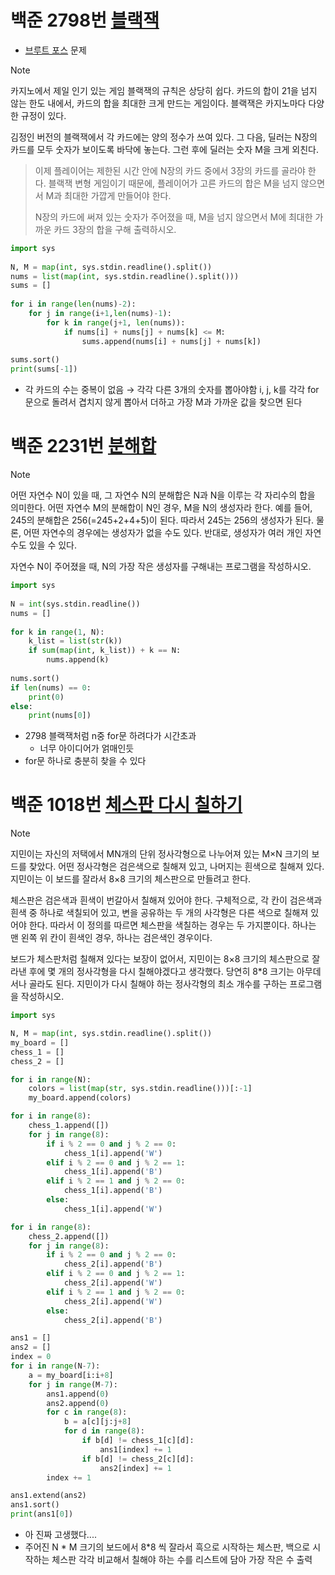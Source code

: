 # 백준 2798번 [블랙잭](https://www.acmicpc.net/problem/2798)
- [브루트 포스](../Algorithm/Exhaustive_Search/Brute_Force.md) 문제
> [!NOTE] 
> 카지노에서 제일 인기 있는 게임 블랙잭의 규칙은 상당히 쉽다. 카드의 합이 21을 넘지 않는 한도 내에서, 카드의 합을 최대한 크게 만드는 게임이다. 블랙잭은 카지노마다 다양한 규정이 있다.
> 
김정인 버전의 블랙잭에서 각 카드에는 양의 정수가 쓰여 있다. 그 다음, 딜러는 N장의 카드를 모두 숫자가 보이도록 바닥에 놓는다. 그런 후에 딜러는 숫자 M을 크게 외친다.
>
>이제 플레이어는 제한된 시간 안에 N장의 카드 중에서 3장의 카드를 골라야 한다. 블랙잭 변형 게임이기 때문에, 플레이어가 고른 카드의 합은 M을 넘지 않으면서 M과 최대한 가깝게 만들어야 한다.
>
>N장의 카드에 써져 있는 숫자가 주어졌을 때, M을 넘지 않으면서 M에 최대한 가까운 카드 3장의 합을 구해 출력하시오.
```python
import sys  
  
N, M = map(int, sys.stdin.readline().split())  
nums = list(map(int, sys.stdin.readline().split()))  
sums = []  
  
for i in range(len(nums)-2):  
    for j in range(i+1,len(nums)-1):  
        for k in range(j+1, len(nums)):  
            if nums[i] + nums[j] + nums[k] <= M:  
                sums.append(nums[i] + nums[j] + nums[k])  
  
sums.sort()  
print(sums[-1])
```
- 각 카드의 수는 중복이 없음 → 각각 다른 3개의 숫자를 뽑아야함 i, j, k를 각각 for문으로 돌려서 겹치지 않게 뽑아서 더하고 가장 M과 가까운 값을 찾으면 된다
# 백준 2231번 [분해합](https://www.acmicpc.net/problem/2231)
>[!NOTE]
>어떤 자연수 N이 있을 때, 그 자연수 N의 분해합은 N과 N을 이루는 각 자리수의 합을 의미한다. 어떤 자연수 M의 분해합이 N인 경우, M을 N의 생성자라 한다. 예를 들어, 245의 분해합은 256(=245+2+4+5)이 된다. 따라서 245는 256의 생성자가 된다. 물론, 어떤 자연수의 경우에는 생성자가 없을 수도 있다. 반대로, 생성자가 여러 개인 자연수도 있을 수 있다.
>
>자연수 N이 주어졌을 때, N의 가장 작은 생성자를 구해내는 프로그램을 작성하시오.
```python
import sys  
  
N = int(sys.stdin.readline())  
nums = []  
  
for k in range(1, N):  
    k_list = list(str(k))  
    if sum(map(int, k_list)) + k == N:  
        nums.append(k)  
  
nums.sort()  
if len(nums) == 0:  
    print(0)  
else:  
    print(nums[0])
```
- 2798 블랙잭처럼 n중 for문 하려다가 시간초과
	- 너무 아이디어가 얽매인듯
- for문 하나로 충분히 찾을 수 있다
# 백준 1018번 [체스판 다시 칠하기](https://www.acmicpc.net/problem/1018)
>[!NOTE]
>지민이는 자신의 저택에서 MN개의 단위 정사각형으로 나누어져 있는 M×N 크기의 보드를 찾았다. 어떤 정사각형은 검은색으로 칠해져 있고, 나머지는 흰색으로 칠해져 있다. 지민이는 이 보드를 잘라서 8×8 크기의 체스판으로 만들려고 한다.
>
>체스판은 검은색과 흰색이 번갈아서 칠해져 있어야 한다. 구체적으로, 각 칸이 검은색과 흰색 중 하나로 색칠되어 있고, 변을 공유하는 두 개의 사각형은 다른 색으로 칠해져 있어야 한다. 따라서 이 정의를 따르면 체스판을 색칠하는 경우는 두 가지뿐이다. 하나는 맨 왼쪽 위 칸이 흰색인 경우, 하나는 검은색인 경우이다.
>
>보드가 체스판처럼 칠해져 있다는 보장이 없어서, 지민이는 8×8 크기의 체스판으로 잘라낸 후에 몇 개의 정사각형을 다시 칠해야겠다고 생각했다. 당연히 8\*8 크기는 아무데서나 골라도 된다. 지민이가 다시 칠해야 하는 정사각형의 최소 개수를 구하는 프로그램을 작성하시오.
```python
import sys

N, M = map(int, sys.stdin.readline().split())
my_board = []
chess_1 = []
chess_2 = []

for i in range(N):
    colors = list(map(str, sys.stdin.readline()))[:-1]
    my_board.append(colors)

for i in range(8):
    chess_1.append([])
    for j in range(8):
        if i % 2 == 0 and j % 2 == 0:
            chess_1[i].append('W')
        elif i % 2 == 0 and j % 2 == 1:
            chess_1[i].append('B')
        elif i % 2 == 1 and j % 2 == 0:
            chess_1[i].append('B')
        else:
            chess_1[i].append('W')

for i in range(8):
    chess_2.append([])
    for j in range(8):
        if i % 2 == 0 and j % 2 == 0:
            chess_2[i].append('B')
        elif i % 2 == 0 and j % 2 == 1:
            chess_2[i].append('W')
        elif i % 2 == 1 and j % 2 == 0:
            chess_2[i].append('W')
        else:
            chess_2[i].append('B')

ans1 = []
ans2 = []
index = 0
for i in range(N-7):
    a = my_board[i:i+8]
    for j in range(M-7):
        ans1.append(0)
        ans2.append(0)
        for c in range(8):
            b = a[c][j:j+8]
            for d in range(8):
                if b[d] != chess_1[c][d]:
                    ans1[index] += 1
                if b[d] != chess_2[c][d]:
                    ans2[index] += 1
        index += 1

ans1.extend(ans2)
ans1.sort()
print(ans1[0])
```
- 아 진짜 고생했다....
- 주어진 N \* M 크기의 보드에서 8\*8 씩 잘라서 흑으로 시작하는 체스판, 백으로 시작하는 체스판 각각 비교해서 칠해야 하는 수를 리스트에 담아 가장 작은 수 출력